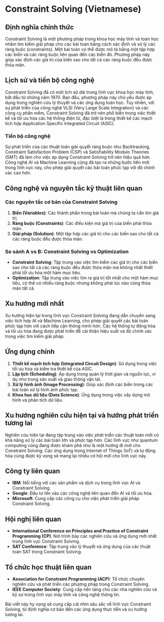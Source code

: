 # Constraint Solving (Vietnamese)

## Định nghĩa chính thức

Constraint Solving là một phương pháp trong khoa học máy tính và toán học nhằm tìm kiếm giải pháp cho các bài toán bằng cách xác định và xử lý các ràng buộc (constraints). Một bài toán có thể được mô tả bằng một tập hợp các biến và các ràng buộc liên quan đến các biến đó. Phương pháp này giúp xác định các giá trị của biến sao cho tất cả các ràng buộc đều được thỏa mãn.

## Lịch sử và tiến bộ công nghệ

Constraint Solving đã có một lịch sử dài trong lĩnh vực khoa học máy tính, bắt đầu từ những năm 1970. Ban đầu, phương pháp này chủ yếu được áp dụng trong nghiên cứu lý thuyết và các ứng dụng toán học. Tuy nhiên, với sự phát triển của công nghệ VLSI (Very Large Scale Integration) và các công cụ phần mềm, Constraint Solving đã trở nên phổ biến trong việc thiết kế và tối ưu hóa các hệ thống điện tử, đặc biệt là trong thiết kế các mạch tích hợp Application Specific Integrated Circuit (ASIC).

### Tiến bộ công nghệ

Sự phát triển của các thuật toán giải quyết ràng buộc như Backtracking, Constraint Satisfaction Problem (CSP) và Satisfiability Modulo Theories (SMT) đã làm cho việc áp dụng Constraint Solving trở nên hiệu quả hơn. Công nghệ AI và Machine Learning cũng đã tạo ra những bước tiến mới trong lĩnh vực này, cho phép giải quyết các bài toán phức tạp với độ chính xác cao hơn.

## Công nghệ và nguyên tắc kỹ thuật liên quan

### Các nguyên tắc cơ bản của Constraint Solving

1. **Biến (Variables)**: Các thành phần trong bài toán mà chúng ta cần tìm giá trị.
2. **Ràng buộc (Constraints)**: Các điều kiện mà giá trị của biến phải thỏa mãn.
3. **Giải pháp (Solution)**: Một tập hợp các giá trị cho các biến sao cho tất cả các ràng buộc đều được thỏa mãn.

### So sánh A vs B: Constraint Solving vs Optimization

- **Constraint Solving**: Tập trung vào việc tìm kiếm các giá trị cho các biến sao cho tất cả các ràng buộc đều được thỏa mãn mà không nhất thiết phải tối ưu hóa một hàm mục tiêu.
- **Optimization**: Tập trung vào việc tìm ra giá trị tốt nhất cho một hàm mục tiêu, có thể có nhiều ràng buộc nhưng không phải lúc nào cũng thỏa mãn tất cả.

## Xu hướng mới nhất

Xu hướng hiện tại trong lĩnh vực Constraint Solving đang dần chuyển sang việc tích hợp AI và Machine Learning, cho phép giải quyết các bài toán phức tạp hơn với cách tiếp cận thông minh hơn. Các hệ thống tự động hóa và tối ưu hóa đang được phát triển để cải thiện hiệu suất và độ chính xác trong việc tìm kiếm giải pháp.

## Ứng dụng chính

1. **Thiết kế mạch tích hợp (Integrated Circuit Design)**: Sử dụng trong việc tối ưu hóa và kiểm tra thiết kế của ASIC.
2. **Lập lịch (Scheduling)**: Áp dụng trong quản lý thời gian và nguồn lực, ví dụ như trong sản xuất và giao thông vận tải.
3. **Xử lý hình ảnh (Image Processing)**: Giúp xác định các biến trong các bài toán xử lý hình ảnh phức tạp.
4. **Khoa học dữ liệu (Data Science)**: Ứng dụng trong việc xây dựng mô hình và phân tích dữ liệu.

## Xu hướng nghiên cứu hiện tại và hướng phát triển tương lai

Nghiên cứu hiện tại đang tập trung vào việc phát triển các thuật toán mới có khả năng xử lý các bài toán lớn và phức tạp hơn. Các lĩnh vực như quantum computing cũng đang được khám phá như là một hướng đi mới cho Constraint Solving. Các ứng dụng trong Internet of Things (IoT) và tự động hóa cũng được kỳ vọng sẽ mang lại nhiều cơ hội mới cho lĩnh vực này.

## Công ty liên quan

- **IBM**: Nổi tiếng với các sản phẩm và dịch vụ trong lĩnh vực AI và Constraint Solving.
- **Google**: Đầu tư lớn vào các công nghệ liên quan đến AI và tối ưu hóa.
- **Microsoft**: Cung cấp các công cụ cho việc phát triển giải pháp Constraint Solving.

## Hội nghị liên quan

- **International Conference on Principles and Practice of Constraint Programming (CP)**: Nơi trình bày các nghiên cứu và ứng dụng mới nhất trong lĩnh vực Constraint Solving.
- **SAT Conference**: Tập trung vào lý thuyết và ứng dụng của các thuật toán SAT trong Constraint Solving.

## Tổ chức học thuật liên quan

- **Association for Constraint Programming (ACP)**: Tổ chức chuyên nghiên cứu và phát triển các phương pháp trong Constraint Solving.
- **IEEE Computer Society**: Cung cấp nền tảng cho các nhà nghiên cứu và kỹ sư trong lĩnh vực máy tính và công nghệ thông tin. 

Bài viết này hy vọng sẽ cung cấp cái nhìn sâu sắc về lĩnh vực Constraint Solving, từ định nghĩa cơ bản đến các ứng dụng thực tiễn và xu hướng tương lai.